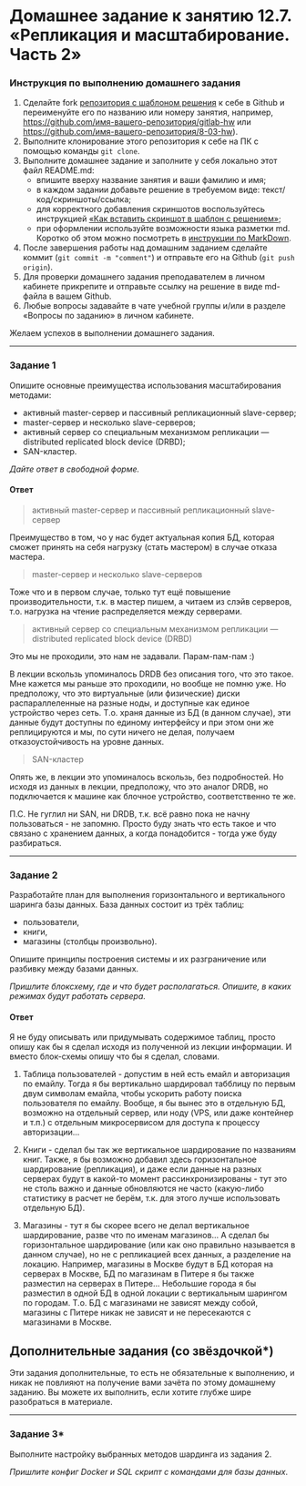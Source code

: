 # Домашнее задание к занятию 12.7. «Репликация и масштабирование. Часть 2»

### Инструкция по выполнению домашнего задания

1. Сделайте fork [репозитория c шаблоном решения](https://github.com/netology-code/sys-pattern-homework) к себе в Github и переименуйте его по названию или номеру занятия, например, https://github.com/имя-вашего-репозитория/gitlab-hw или https://github.com/имя-вашего-репозитория/8-03-hw).
2. Выполните клонирование этого репозитория к себе на ПК с помощью команды `git clone`.
3. Выполните домашнее задание и заполните у себя локально этот файл README.md:
   - впишите вверху название занятия и ваши фамилию и имя;
   - в каждом задании добавьте решение в требуемом виде: текст/код/скриншоты/ссылка;
   - для корректного добавления скриншотов воспользуйтесь инструкцией [«Как вставить скриншот в шаблон с решением»](https://github.com/netology-code/sys-pattern-homework/blob/main/screen-instruction.md);
   - при оформлении используйте возможности языка разметки md. Коротко об этом можно посмотреть в [инструкции по MarkDown](https://github.com/netology-code/sys-pattern-homework/blob/main/md-instruction.md).
4. После завершения работы над домашним заданием сделайте коммит (`git commit -m "comment"`) и отправьте его на Github (`git push origin`).
5. Для проверки домашнего задания преподавателем в личном кабинете прикрепите и отправьте ссылку на решение в виде md-файла в вашем Github.
6. Любые вопросы задавайте в чате учебной группы и/или в разделе «Вопросы по заданию» в личном кабинете.

Желаем успехов в выполнении домашнего задания.

---

### Задание 1

Опишите основные преимущества использования масштабирования методами:

- активный master-сервер и пассивный репликационный slave-сервер; 
- master-сервер и несколько slave-серверов;
- активный сервер со специальным механизмом репликации — distributed replicated block device (DRBD);
- SAN-кластер.

*Дайте ответ в свободной форме.*

#### Ответ

> активный master-сервер и пассивный репликационный slave-сервер

Преимущество в том, чо у нас будет актуальная копия БД, которая сможет принять на себя нагрузку (стать мастером) в случае отказа мастера.

> master-сервер и несколько slave-серверов

Тоже что и в первом случае, только тут ещё повышение производительности, т.к. в мастер пишем, а читаем из слэйв серверов, т.о. нагрузка на чтение распределяется между серверами.

> активный сервер со специальным механизмом репликации — distributed replicated block device (DRBD)

Это мы не проходили, это нам не задавали. Парам-пам-пам :)

В лекции вскользь упоминалось DRDB без описания того, что это такое. Мне кажется мы раньше это проходили, но вообще не помню уже. Но предположу, что это виртуальные (или физические) диски распараллеленные на разные ноды, и доступные как единое устройство через сеть. Т.о. храня данные из БД (в данном случае), эти данные будут доступны по единому интерфейсу и при этом они же реплицируются и мы, по сути ничего не делая, получаем отказоустойчивость на уровне данных. 

> SAN-кластер

Опять же, в лекции это упоминалось вскользь, без подробностей. Но исходя из данных в лекции, предположу, что это аналог DRDB, но подключается к машине как блочное устройство, соответственно те же.

П.С. Не гуглил ни SAN, ни DRDB, т.к. всё равно пока не начну пользоваться - не запомню. Просто буду знать что есть такое и что связано с хранением данных, а когда понадобится - тогда уже буду разбираться.

---

### Задание 2

Разработайте план для выполнения горизонтального и вертикального шаринга базы данных. База данных состоит из трёх таблиц: 

- пользователи, 
- книги, 
- магазины (столбцы произвольно). 

Опишите принципы построения системы и их разграничение или разбивку между базами данных.

*Пришлите блоксхему, где и что будет располагаться. Опишите, в каких режимах будут работать сервера.*

#### Ответ

Я не буду описывать или придумывать содержимое таблиц, просто опишу как бы я сделал исходя из полученной из лекции информации. И вместо блок-схемы опишу что бы я сделал, словами.

1. Таблица пользователей - допустим в ней есть емайл и авторизация по емайлу. Тогда я бы вертикально шардировал табблицу по первым двум символам емайла, чтобы ускорить работу поиска пользователя по емайлу. Вообще, я бы вынес это в отдельную БД, возможно на отдельный сервер, или ноду (VPS, или даже контейнер и т.п.) с отдельным микросервисом для доступа к процессу авторизации...

2. Книги - сделал бы так же вертикальное шардирование по названиям книг. Также, я бы возможно добавил здесь горизонтальное шардирование (репликация), и даже если данные на разных серверах будут в какой-то момент рассинхронизированы - тут это не столь важно и данные обновляются не часто (какую-либо статистику в расчет не берём, т.к. для этого лучше использовать отдельную БД).

3. Магазины - тут я бы скорее всего не делал вертикальное шардирование, разве что по именам магазинов... А сделал бы горизонтальное шардирование (или как оно правильно называется в данном случае), но не с репликацией всех данных, а разделение на локацию. Например, магазины в Москве будут в БД которая на серверах в Москве, БД по магазинам в Питере я бы также разместил на серверах в Питере... Небольшие города я бы разместил в одной БД в одной локации с вертикальным шарингом по городам. Т.о. БД с магазинами не зависят между собой, магазины с Питере никак не зависят и не пересекаются с магазинами в Москве.   


## Дополнительные задания (со звёздочкой*)
Эти задания дополнительные, то есть не обязательные к выполнению, и никак не повлияют на получение вами зачёта по этому домашнему заданию. Вы можете их выполнить, если хотите глубже шире разобраться в материале.

---
### Задание 3*

Выполните настройку выбранных методов шардинга из задания 2.

*Пришлите конфиг Docker и SQL скрипт с командами для базы данных*.
